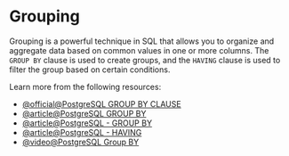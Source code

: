 # Grouping

Grouping is a powerful technique in SQL that allows you to organize and aggregate data based on common values in one or more columns. The `GROUP BY` clause is used to create groups, and the `HAVING` clause is used to filter the group based on certain conditions.

Learn more from the following resources:

- [@official@PostgreSQL GROUP BY CLAUSE](https://www.postgresql.org/docs/current/sql-select.html#SQL-GROUPBY)
- [@article@PostgreSQL GROUP BY](https://www.postgresqltutorial.com/postgresql-tutorial/postgresql-group-by/)
- [@article@PostgreSQL - GROUP BY](https://www.tutorialspoint.com/postgresql/postgresql_group_by.htm)
- [@article@PostgreSQL - HAVING](https://www.postgresqltutorial.com/postgresql-tutorial/postgresql-having/)
- [@video@PostgreSQL Group BY](https://www.youtube.com/watch?v=SI-bPx4jaGc)